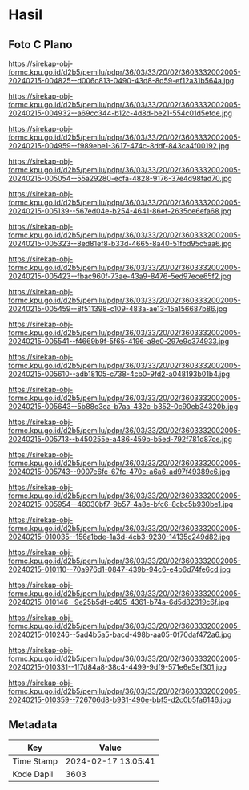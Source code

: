 # Hasil

## Foto C Plano

https://sirekap-obj-formc.kpu.go.id/d2b5/pemilu/pdpr/36/03/33/20/02/3603332002005-20240215-004825--d006c813-0490-43d8-8d59-ef12a31b564a.jpg

https://sirekap-obj-formc.kpu.go.id/d2b5/pemilu/pdpr/36/03/33/20/02/3603332002005-20240215-004932--a69cc344-b12c-4d8d-be21-554c01d5efde.jpg

https://sirekap-obj-formc.kpu.go.id/d2b5/pemilu/pdpr/36/03/33/20/02/3603332002005-20240215-004959--f989ebe1-3617-474c-8ddf-843ca4f00192.jpg

https://sirekap-obj-formc.kpu.go.id/d2b5/pemilu/pdpr/36/03/33/20/02/3603332002005-20240215-005054--55a29280-ecfa-4828-9176-37e4d98fad70.jpg

https://sirekap-obj-formc.kpu.go.id/d2b5/pemilu/pdpr/36/03/33/20/02/3603332002005-20240215-005139--567ed04e-b254-4641-86ef-2635ce6efa68.jpg

https://sirekap-obj-formc.kpu.go.id/d2b5/pemilu/pdpr/36/03/33/20/02/3603332002005-20240215-005323--8ed81ef8-b33d-4665-8a40-51fbd95c5aa6.jpg

https://sirekap-obj-formc.kpu.go.id/d2b5/pemilu/pdpr/36/03/33/20/02/3603332002005-20240215-005423--fbac960f-73ae-43a9-8476-5ed97ece65f2.jpg

https://sirekap-obj-formc.kpu.go.id/d2b5/pemilu/pdpr/36/03/33/20/02/3603332002005-20240215-005459--8f511398-c109-483a-ae13-15a156687b86.jpg

https://sirekap-obj-formc.kpu.go.id/d2b5/pemilu/pdpr/36/03/33/20/02/3603332002005-20240215-005541--f4669b9f-5f65-4196-a8e0-297e9c374933.jpg

https://sirekap-obj-formc.kpu.go.id/d2b5/pemilu/pdpr/36/03/33/20/02/3603332002005-20240215-005610--adb18105-c738-4cb0-9fd2-a048193b01b4.jpg

https://sirekap-obj-formc.kpu.go.id/d2b5/pemilu/pdpr/36/03/33/20/02/3603332002005-20240215-005643--5b88e3ea-b7aa-432c-b352-0c90eb34320b.jpg

https://sirekap-obj-formc.kpu.go.id/d2b5/pemilu/pdpr/36/03/33/20/02/3603332002005-20240215-005713--b450255e-a486-459b-b5ed-792f781d87ce.jpg

https://sirekap-obj-formc.kpu.go.id/d2b5/pemilu/pdpr/36/03/33/20/02/3603332002005-20240215-005743--9007e6fc-67fc-470e-a6a6-ad97f49389c6.jpg

https://sirekap-obj-formc.kpu.go.id/d2b5/pemilu/pdpr/36/03/33/20/02/3603332002005-20240215-005954--46030bf7-9b57-4a8e-bfc6-8cbc5b930be1.jpg

https://sirekap-obj-formc.kpu.go.id/d2b5/pemilu/pdpr/36/03/33/20/02/3603332002005-20240215-010035--156a1bde-1a3d-4cb3-9230-14135c249d82.jpg

https://sirekap-obj-formc.kpu.go.id/d2b5/pemilu/pdpr/36/03/33/20/02/3603332002005-20240215-010110--70a976d1-0847-439b-94c6-e4b6d74fe6cd.jpg

https://sirekap-obj-formc.kpu.go.id/d2b5/pemilu/pdpr/36/03/33/20/02/3603332002005-20240215-010146--9e25b5df-c405-4361-b74a-6d5d82319c6f.jpg

https://sirekap-obj-formc.kpu.go.id/d2b5/pemilu/pdpr/36/03/33/20/02/3603332002005-20240215-010246--5ad4b5a5-bacd-498b-aa05-0f70daf472a6.jpg

https://sirekap-obj-formc.kpu.go.id/d2b5/pemilu/pdpr/36/03/33/20/02/3603332002005-20240215-010331--1f7d84a8-38c4-4499-9df9-571e6e5ef301.jpg

https://sirekap-obj-formc.kpu.go.id/d2b5/pemilu/pdpr/36/03/33/20/02/3603332002005-20240215-010359--726706d8-b931-490e-bbf5-d2c0b5fa6146.jpg


## Metadata

| Key        | Value               |
| ---------- | ------------------- |
| Time Stamp | 2024-02-17 13:05:41 |
| Kode Dapil | 3603                |



